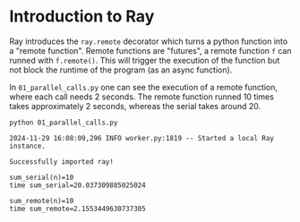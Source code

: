

# Introduction to Ray


Ray introduces the `ray.remote` decorator which turns a python function into a "remote function".
Remote functions are "futures", a remote function `f` can runned with `f.remote()`.
This will trigger the execution of the function but not block the runtime of the program (as an async function).

In `01_parallel_calls.py` one can see the execution of a remote function, where each call needs 2 seconds.
The remote function runned 10 times takes approximately 2 seconds, whereas the serial takes around 20.

```
python 01_parallel_calls.py 
```

```
2024-11-29 16:08:09,296	INFO worker.py:1819 -- Started a local Ray instance.

Successfully imported ray!

sum_serial(n)=10
time sum_serial=20.037309885025024

sum_remote(n)=10
time sum_remote=2.1553449630737305
```